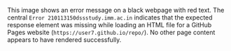 This image shows an error message on a black webpage with red text. The central `Error 210113150dssstudy.imm.ac.in` indicates that the expected response element was missing while loading an HTML file for a GitHub Pages website (`https://user7.github.io/repo/`). No other page content appears to have rendered successfully.
